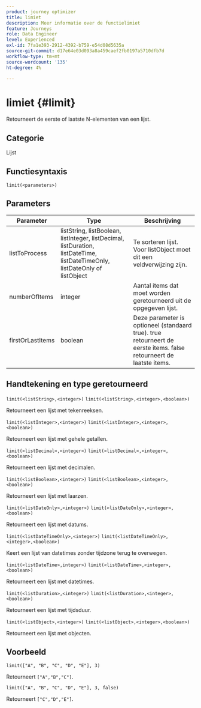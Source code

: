 ```yaml
---
product: journey optimizer
title: limiet
description: Meer informatie over de functielimiet
feature: Journeys
role: Data Engineer
level: Experienced
exl-id: 7fa1e393-2912-4392-b759-e54d08d5635a
source-git-commit: d17e64e03d093a8a459caef2fb0197a5710dfb7d
workflow-type: tm+mt
source-wordcount: '135'
ht-degree: 4%

---
```


# limiet {#limit}

Retourneert de eerste of laatste N-elementen van een lijst.

## Categorie

Lijst

## Functiesyntaxis

`limit(<parameters>)`

## Parameters

| Parameter | Type | Beschrijving |
|-----------|------------------|------------------|
| listToProcess | listString, listBoolean, listInteger, listDecimal, listDuration, listDateTime, listDateTimeOnly, listDateOnly of listObject | Te sorteren lijst. Voor listObject moet dit een veldverwijzing zijn. |
| numberOfItems | integer | Aantal items dat moet worden geretourneerd uit de opgegeven lijst. |
| firstOrLastItems | boolean | Deze parameter is optioneel (standaard true). true retourneert de eerste items. false retourneert de laatste items. |

## Handtekening en type geretourneerd

`limit(<listString>,<integer>)`
`limit(<listString>,<integer>,<boolean>)`

Retourneert een lijst met tekenreeksen.

`limit(<listInteger>,<integer>)`
`limit(<listInteger>,<integer>,<boolean>)`

Retourneert een lijst met gehele getallen.

`limit(<listDecimal>,<integer>)`
`limit(<listDecimal>,<integer>,<boolean>)`

Retourneert een lijst met decimalen.

`limit(<listBoolean>,<integer>)`
`limit(<listBoolean>,<integer>,<boolean>)`

Retourneert een lijst met laarzen.

`limit(<listDateOnly>,<integer>)`
`limit(<listDateOnly>,<integer>,<boolean>)`

Retourneert een lijst met datums.

`limit(<listDateTimeOnly>,<integer>)`
`limit(<listDateTimeOnly>,<integer>,<boolean>)`

Keert een lijst van datetimes zonder tijdzone terug te overwegen.

`limit(<listDateTime>,integer>)`
`limit(<listDateTime>,<integer>,<boolean>)`

Retourneert een lijst met datetimes.

`limit(<listDuration>,<integer>)`
`limit(<listDuration>,<integer>,<boolean>)`

Retourneert een lijst met tijdsduur.

`limit(<listObject>,<integer>)`
`limit(<listObject>,<integer>,<boolean>)`

Retourneert een lijst met objecten.

## Voorbeeld

`limit(["A", "B", "C", "D", "E"], 3)`

Retourneert `["A","B","C"]`.

`limit(["A", "B", "C", "D", "E"], 3, false)`

Retourneert `["C","D","E"]`.
